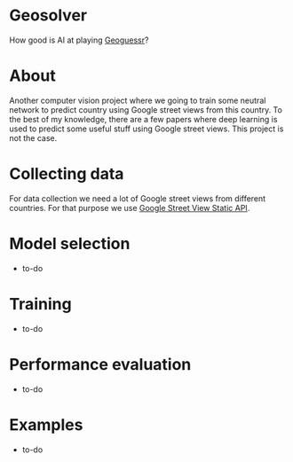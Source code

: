 # Geosolver
How good is AI at playing [Geoguessr](https://www.geoguessr.com/)?
# About
Another computer vision project where we going to train some neutral network to predict country using Google street views from this country. To the best of my knowledge, there are a few papers where deep learning is used to predict some useful stuff using Google street views. This project is not the case. 
# Collecting data
For data collection we need a lot of Google street views from different countries. For that purpose we use [Google 
Street View Static API](https://developers.google.com/maps/documentation/streetview/overview).
# Model selection
* to-do
# Training
* to-do
# Performance evaluation
* to-do
# Examples
* to-do
